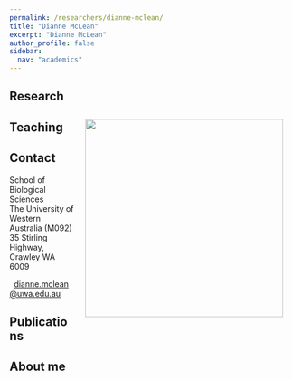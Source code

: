 ```yaml
---
permalink: /researchers/dianne-mclean/
title: "Dianne McLean"
excerpt: "Dianne McLean"
author_profile: false
sidebar:
  nav: "academics"
---
```

## Research
<img class="philprofile" src='/images/Di_WS.jpg' align='right' width="350" hspace="20" vspace="10">

## Teaching

## Contact
<p class="address"><i class="far fa-building"></i> School of Biological Sciences<br>
The University of Western Australia (M092)<br>
35 Stirling Highway, Crawley WA 6009</p>

<p class="phoneemail"><i class="far fa-envelope-open"></i>&nbsp;&nbsp;<a href="mailto:dianne.mclean@uwa.edu.au">dianne.mclean@uwa.edu.au</a><br>

## Publications

## About me


